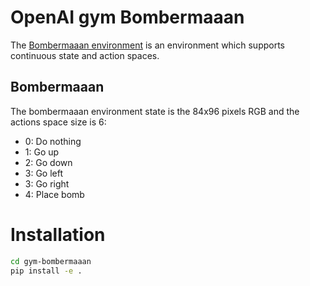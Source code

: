 # OpenAI gym Bombermaaan

The [Bombermaaan environment](https://github.com/bjaraujo/Bombermaaan) is an environment which supports continuous state and action spaces.

## Bombermaaan

The bombermaaan environment state is the 84x96 pixels RGB and the actions space size is 6:
- 0: Do nothing
- 1: Go up
- 2: Go down
- 3: Go left
- 3: Go right
- 4: Place bomb

# Installation

```bash
cd gym-bombermaaan
pip install -e .
```
